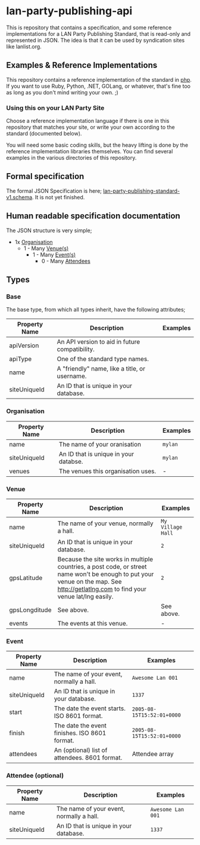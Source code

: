# lan-party-publishing-api

This is repository that contains a specification, and some reference implementations for a LAN Party Publishing Standard, that is read-only and represented in JSON. The idea is that it can be used by syndication sites like lanlist.org.

## Examples & Reference Implementations

This repository contains a reference implementation of the standard in [php](php5+). If you want to use Ruby, Python, .NET, GOLang, or whatever, that's fine too as long as you don't mind writing your own. ;)

### Using this on your LAN Party Site

Choose a reference implementation language if there is one in this repository that matches your site, or write your own according to the standard (documented below).

You will need some basic coding skills, but the heavy lifting is done by the reference implementation libraries themselves. You can find several examples in the various directories of this repository. 

## Formal specification

The formal JSON Specification is here; [lan-party-publishing-standard-v1.schema](lan-party-publishing-standard-v1.schema). It is not yet finished.

## Human readable specification documentation

The JSON structure is very simple;

* 1x [Organisation](#organisation)
    * 1 - Many [Venue(s)](#venue)
        * 1 - Many [Event(s)](#event)
            * 0 - Many [Attendees](#attendee)

## Types

### Base

The base type, from which all types inherit, have the following attributes;

| Property Name | Description | Examples |
|---------------|-------------|----------|
| apiVersion    | An API version to aid in future compatibility.  |          |
| apiType       | One of the standard type names.                 |          |
| name          | A "friendly" name, like a title, or username.   |          |
| siteUniqueId  | An ID that is unique in your database.           |          |

### Organisation

| Property Name | Description | Examples |
|---------------|-------------|----------|
| name          | The name of your oranisation                    | `mylan`  |
| siteUniqueId  | An ID that is unique in your databse.           | `mylan`  |
| venues        | The venues this organisation uses.              | -  |

### Venue

| Property Name | Description | Examples |
|---------------|-------------|----------|
| name          | The name of your venue, normally a hall.        | `My Village Hall` |
| siteUniqueId  | An ID that is unique in your database.          | `2`               |
| gpsLatitude   | Because the site works in multiple countries, a post code, or street name won't be enough to put your venue on the map. See http://getlatlng.com to find your venue lat/lng easily.    | `2`               |
| gpsLongditude | See above.                                      | See above.        |
| events        | The events at this venue.                       | -       |

### Event

| Property Name | Description | Examples |
|---------------|-------------|----------|
| name          | The name of your event, normally a hall.        | `Awesome Lan 001` |
| siteUniqueId  | An ID that is unique in your database.          | `1337`               |
| start         | The date the event starts. ISO 8601 format.     | `2005-08-15T15:52:01+0000`        |
| finish        | The date the event finishes. ISO 8601 format.   | `2005-08-15T15:52:01+0000`        |
| attendees     | An (optional) list of attendees. 8601 format.   | Attendee array        |

### Attendee (optional)

| Property Name | Description | Examples |
|---------------|-------------|----------|
| name          | The name of your event, normally a hall.        | `Awesome Lan 001` |
| siteUniqueId  | An ID that is unique in your database.          | `1337`               |


